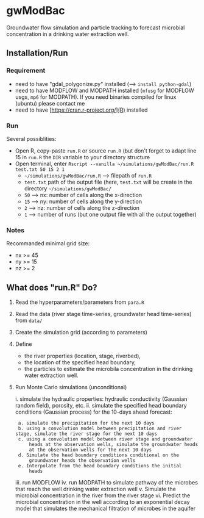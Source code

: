# gwModBac

Groundwater flow simulation and particle tracking to forecast microbial concentration in a drinking water extraction well.

## Installation/Run

### Requirement
- need to have "gdal_polygonize.py" installed (--> `install python-gdal`)
- need to have MODFLOW and MODPATH installed (`mfusg` for MODFLOW usgs,  `mp6` for MODPATH). If you need binaries compiled for linux (ubuntu) please contact me
- need to have [https://cran.r-project.org/](R) installed

### Run
Several possiblities:

* Open R, copy-paste `run.R` or source `run.R` (but don't forget to adapt line 15 in `run.R` the `DIR` variable to your directory structure
* Open terminal, enter 
    `Rscript --vanilla ~/simulations/gwModBac/run.R test.txt 50 15 2 1`
    * `~/simulations/gwModBac/run.R` --> filepath of `run.R`
    * `test.txt` path of the output file (here, `test.txt` will be create in the directory `~/simulations/gwModBac/`
    * `50` --> nx: number of cells along the x-direction
    * `15` --> ny: number of cells along the y-direction
    * `2` --> nz: number of cells along the z-direction
    * `1` --> number of runs (but one output file with all the output together)
    
### Notes
Recommanded minimal grid size:

* nx >= 45
* ny >= 15
* nz >= 2

## What does "run.R" Do?
1. Read the hyperparameters/parameters from `para.R`
2. Read the data (river stage time-series, groundwater head time-series) from `data/`
3. Create the simulation grid (according to parameters)
4. Define 
   * the river properties (location, stage, riverbed), 
   * the location of the specified head boundary, 
   * the particles to estimate the microbila concentration in the drinking water extraction well.
5. Run Monte Carlo simulations (unconditional)
	
    i. simulate the hydraulic properties: hydraulic conductivity (Gaussian random field), porosity, etc.
    ii. simulate the specified head boundary conditions (Gaussian process)
        for the 10-days ahead forecast:
		
        a. simulate the precipitation for the next 10 days
        b. using a convolution model between precipitation and river stage, simulate the river stage for the next 10 days
        c. using a convolution model between river stage and groundwater
			heads at the observation wells, simulate the groundwater heads 
			at the observation wells for the next 10 days
        d. Simulate the head boundary conditions conditional on the
			groundwater heads the observation wells
        e. Interpolate from the head boundary conditions the initial
			heads
    iii. run MODFLOW
    iv. run MODPATH to simulate pathway of the microbes that reach the well drinking water extraction well
    v. Simulate the microbial concentration in the river from the river stage
    vi. Predict the microbial concentration in the well according to an exponential decay model that simulates the mechanical filtration of microbes in the aquifer


